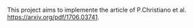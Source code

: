 This project aims to implemente the article of P.Christiano et al. https://arxiv.org/pdf/1706.03741.
